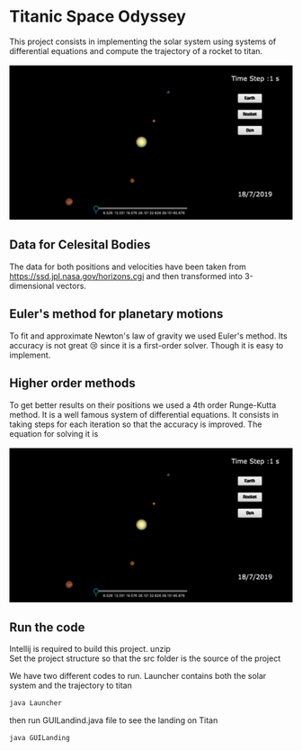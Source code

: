 # Titanic Space Odyssey
This project consists in implementing the solar system using systems of differential equations and compute the trajectory of a rocket to titan. <br> <br>
![our solar system in 3d](solarSystemRK4.png)
## Data for Celesital Bodies
The data for both positions and velocities have been taken from https://ssd.jpl.nasa.gov/horizons.cgi and then transformed into 3-dimensional vectors. 
## Euler's method for planetary motions
To fit and approximate Newton's law of gravity we used Euler's method. Its accuracy is not great :cry: since it is a first-order solver. Though it is easy to implement.
## Higher order methods
To get better results on their positions we used a 4th order Runge-Kutta method. It is a well famous system of differential equations. It consists in taking steps for each iteration so that the accuracy is improved. The equation for solving it is <br>
<br>
![RK4 method](solarSystemRK4.png)

## Run the code
Intellij is required to build this project.
unzip\
Set the project structure so that the src folder is the source of the project

We have two different codes to run.
Launcher contains both the solar system and the trajectory to titan
```bash
java Launcher
```
then run GUILandind.java file to see the landing on Titan
```bash
java GUILanding
```
